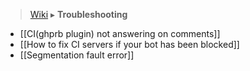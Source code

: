 > [Wiki](Home) ▸ **Troubleshooting**

* [[CI(ghprb plugin) not answering on comments]]
* [[How to fix CI servers if your bot has been blocked]]
* [[Segmentation fault error]]
